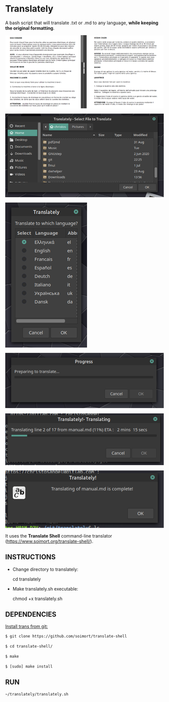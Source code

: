 # Translately

A bash script that will translate .txt or .md to any language, **while keeping the original formatting**.

![image 0](screenshot0.png)

![image 1](screenshot1.png)

![image 2](screenshot2.png)

![image 3](screenshot3.png)

![image 3](screenshot4.png)

![image 3](screenshot5.png)

 It uses the **Translate Shell** command-line translator (https://www.soimort.org/translate-shell/).
 
## INSTRUCTIONS

  * Change directory to translately:
  
    cd  translately

  * Make  translately.sh executable:
  
      chmod +x translately.sh 

## DEPENDENCIES

<u>Install trans from git:</u>

    $ git clone https://github.com/soimort/translate-shell

    $ cd translate-shell/

    $ make

    $ [sudo] make install

## RUN

    ~/translately/translately.sh


